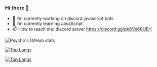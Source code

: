 ### Hi there 👋

- 🔭 I’m currently working on discord javascript bots
- 🌱 I’m currently learning JavaScript
- 📫 How to reach me: discord server https://discord.gg/pk8Ve68UEH

![Psycho's GitHub stats](https://github-readme-stats.vercel.app/api?username=psycho006develop&show_icons=true&theme=blue-green)

[![Top Langs](https://github-readme-stats.vercel.app/api/top-langs/?username=psycho006develop)]([https://github.com/Psycho006Develop/lesterbot])

[![Top Langs](https://github-readme-stats.vercel.app/api/top-langs/?username=psycho006develop&layout=compact)]([https://github.com/Psycho006Develop/lesterbot])
